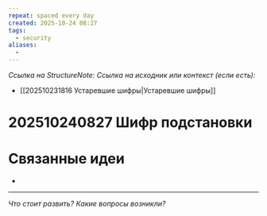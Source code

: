 ```yaml
---
repeat: spaced every day
created: 2025-10-24 08:27
tags:
  - security
aliases:
  -
---
```

*Ссылка на StructureNote:*
*Ссылка на исходник или контекст (если есть):*
- [[202510231816 Устаревшие шифры|Устаревшие шифры]] 

# 202510240827 Шифр подстановки

# Связанные идеи

- 

---

*Что стоит развить? Какие вопросы возникли?*
